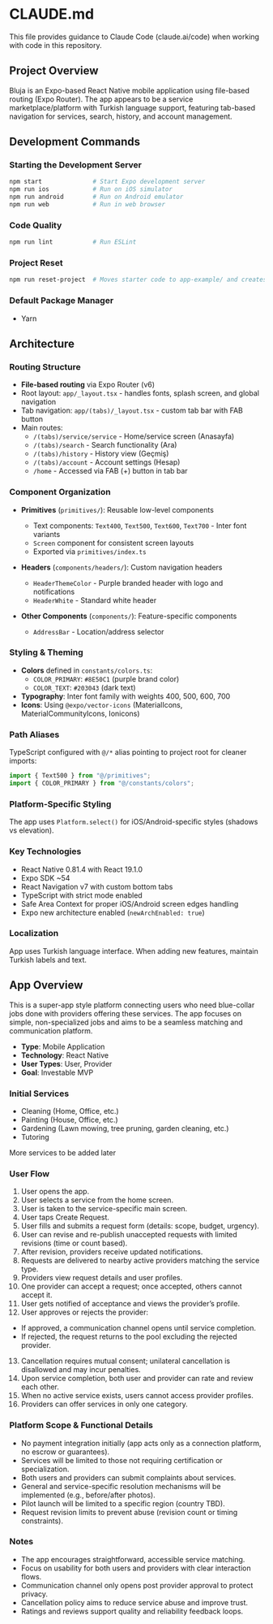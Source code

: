 # CLAUDE.md

This file provides guidance to Claude Code (claude.ai/code) when working with code in this repository.

## Project Overview

Bluja is an Expo-based React Native mobile application using file-based routing (Expo Router). The app appears to be a service marketplace/platform with Turkish language support, featuring tab-based navigation for services, search, history, and account management.

## Development Commands

### Starting the Development Server

```bash
npm start              # Start Expo development server
npm run ios            # Run on iOS simulator
npm run android        # Run on Android emulator
npm run web            # Run in web browser
```

### Code Quality

```bash
npm run lint           # Run ESLint
```

### Project Reset

```bash
npm run reset-project  # Moves starter code to app-example/ and creates blank app/ directory
```

### Default Package Manager

- Yarn

## Architecture

### Routing Structure

- **File-based routing** via Expo Router (v6)
- Root layout: `app/_layout.tsx` - handles fonts, splash screen, and global navigation
- Tab navigation: `app/(tabs)/_layout.tsx` - custom tab bar with FAB button
- Main routes:
  - `/(tabs)/service/service` - Home/service screen (Anasayfa)
  - `/(tabs)/search` - Search functionality (Ara)
  - `/(tabs)/history` - History view (Geçmiş)
  - `/(tabs)/account` - Account settings (Hesap)
  - `/home` - Accessed via FAB (+) button in tab bar

### Component Organization

- **Primitives** (`primitives/`): Reusable low-level components

  - Text components: `Text400`, `Text500`, `Text600`, `Text700` - Inter font variants
  - `Screen` component for consistent screen layouts
  - Exported via `primitives/index.ts`

- **Headers** (`components/headers/`): Custom navigation headers

  - `HeaderThemeColor` - Purple branded header with logo and notifications
  - `HeaderWhite` - Standard white header

- **Other Components** (`components/`): Feature-specific components
  - `AddressBar` - Location/address selector

### Styling & Theming

- **Colors** defined in `constants/colors.ts`:
  - `COLOR_PRIMARY`: `#8E50C1` (purple brand color)
  - `COLOR_TEXT`: `#203043` (dark text)
- **Typography**: Inter font family with weights 400, 500, 600, 700
- **Icons**: Using `@expo/vector-icons` (MaterialIcons, MaterialCommunityIcons, Ionicons)

### Path Aliases

TypeScript configured with `@/*` alias pointing to project root for cleaner imports:

```typescript
import { Text500 } from "@/primitives";
import { COLOR_PRIMARY } from "@/constants/colors";
```

### Platform-Specific Styling

The app uses `Platform.select()` for iOS/Android-specific styles (shadows vs elevation).

### Key Technologies

- React Native 0.81.4 with React 19.1.0
- Expo SDK ~54
- React Navigation v7 with custom bottom tabs
- TypeScript with strict mode enabled
- Safe Area Context for proper iOS/Android screen edges handling
- Expo new architecture enabled (`newArchEnabled: true`)

### Localization

App uses Turkish language interface. When adding new features, maintain Turkish labels and text.

## App Overview

This is a super-app style platform connecting users who need blue-collar jobs done with providers offering these services. The app focuses on simple, non-specialized jobs and aims to be a seamless matching and communication platform.

- **Type**: Mobile Application
- **Technology**: React Native
- **User Types**: User, Provider
- **Goal**: Investable MVP

### Initial Services

- Cleaning (Home, Office, etc.)
- Painting (House, Office, etc.)
- Gardening (Lawn mowing, tree pruning, garden cleaning, etc.)
- Tutoring

More services to be added later

### User Flow

1. User opens the app.
2. User selects a service from the home screen.
3. User is taken to the service-specific main screen.
4. User taps Create Request.
5. User fills and submits a request form (details: scope, budget, urgency).
6. User can revise and re-publish unaccepted requests with limited revisions (time or count based).
7. After revision, providers receive updated notifications.
8. Requests are delivered to nearby active providers matching the service type.
9. Providers view request details and user profiles.
10. One provider can accept a request; once accepted, others cannot accept it.
11. User gets notified of acceptance and views the provider’s profile.
12. User approves or rejects the provider:

- If approved, a communication channel opens until service completion.
- If rejected, the request returns to the pool excluding the rejected provider.

13. Cancellation requires mutual consent; unilateral cancellation is disallowed and may incur penalties.
14. Upon service completion, both user and provider can rate and review each other.
15. When no active service exists, users cannot access provider profiles.
16. Providers can offer services in only one category.

### Platform Scope & Functional Details

- No payment integration initially (app acts only as a connection platform, no escrow or guarantees).
- Services will be limited to those not requiring certification or specialization.
- Both users and providers can submit complaints about services.
- General and service-specific resolution mechanisms will be implemented (e.g., before/after photos).
- Pilot launch will be limited to a specific region (country TBD).
- Request revision limits to prevent abuse (revision count or timing constraints).

### Notes

- The app encourages straightforward, accessible service matching.
- Focus on usability for both users and providers with clear interaction flows.
- Communication channel only opens post provider approval to protect privacy.
- Cancellation policy aims to reduce service abuse and improve trust.
- Ratings and reviews support quality and reliability feedback loops.

